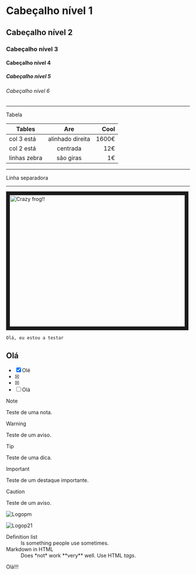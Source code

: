 ﻿# Cabeçalho nível 1

## Cabeçalho nível 2

### Cabeçalho nível 3

#### Cabeçalho nível 4

##### Cabeçalho nível 5

###### Cabeçalho nível 6

---

Tabela

| Tables          | Are              | Cool  |
| --------------- |:----------------:| -----:|
| col 3 está      | alinhado direita | 1600€ |
| col 2 está      | centrada         |   12€ |
| linhas zebra    | são giras        |    1€ |

---
Linha separadora

---

<a href="http://www.youtube.com/watch?feature=player_embedded&v=o3oaRulKTXw
" target="_blank"><img src="http://img.youtube.com/vi/o3oaRulKTXw/0.jpg" 
alt="Crazy frog!!" width="480" height="360" border="10" /></a>

`Olá, eu estou a testar`

## Olá



- [x] Olé
- [x] 
- [x] 
- [ ] Olá 

> [!NOTE]  
> Teste de uma nota.

> [!WARNING]  
> Teste de um aviso.

> [!TIP]  
> Teste de uma dica.

> [!IMPORTANT]  
> Teste de um destaque importante.

> [!CAUTION]  
> Teste de um aviso.



 ![Logopm](../images/global/logopm.png)
<!--Olá novamente-->

![Logop21](../images/global/logop21.png)

<dl>
  <dt>Definition list</dt>
  <dd>Is something people use sometimes.</dd>

  <dt>Markdown in HTML</dt>
  <dd>Does *not* work **very** well. Use HTML <em>tags</em>.</dd>
</dl>

Olá!!!